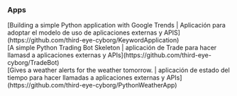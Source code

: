 <dt>

### Apps

<dl>

<dt>[Building a simple Python application with Google Trends | Aplicación para adoptar el modelo de uso de aplicaciones externas y APIS](https://github.com/third-eye-cyborg/KeywordApplication)</dt>

<dt>[A simple Python Trading Bot Skeleton | aplicación de Trade para hacer llamasd a aplicaciones externas y APIs](https://github.com/third-eye-cyborg/TradeBot)</dt>


<dt>[Gives a weather alerts for the weather tomorrow. | aplicación de estado del tiempo para hacer llamadas a aplicaciones externas y APIs](https://github.com/third-eye-cyborg/PythonWeatherApp)</dt>

</dl>

</dt>
